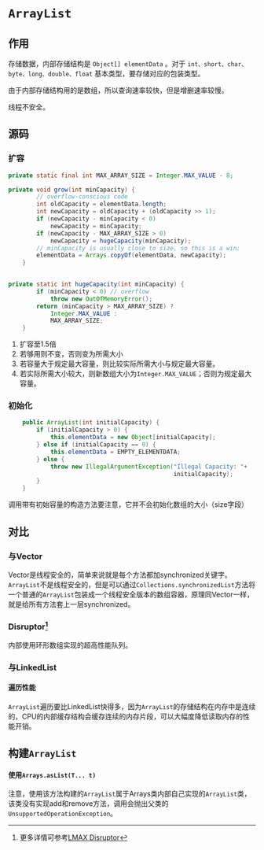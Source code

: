 # `ArrayList`

## 作用

存储数据，内部存储结构是 `Object[] elementData` 。对于 `int、short、char、byte、long、double、float` 基本类型，要存储对应的包装类型。

由于内部存储结构用的是数组，所以查询速率较快，但是增删速率较慢。

线程不安全。

## 源码

### 扩容

```java
private static final int MAX_ARRAY_SIZE = Integer.MAX_VALUE - 8;    

private void grow(int minCapacity) {
        // overflow-conscious code
        int oldCapacity = elementData.length;
        int newCapacity = oldCapacity + (oldCapacity >> 1);
        if (newCapacity - minCapacity < 0)
            newCapacity = minCapacity;
        if (newCapacity - MAX_ARRAY_SIZE > 0)
            newCapacity = hugeCapacity(minCapacity);
        // minCapacity is usually close to size, so this is a win:
        elementData = Arrays.copyOf(elementData, newCapacity);
    }

    
private static int hugeCapacity(int minCapacity) {
        if (minCapacity < 0) // overflow
            throw new OutOfMemoryError();
        return (minCapacity > MAX_ARRAY_SIZE) ?
            Integer.MAX_VALUE :
            MAX_ARRAY_SIZE;
    }
```

1. 扩容至1.5倍
2. 若够用则不变，否则变为所需大小
3. 若容量大于规定最大容量，则比较实际所需大小与规定最大容量。
4. 若实际所需大小较大，则新数组大小为`Integer.MAX_VALUE`；否则为规定最大容量。

### 初始化

```java
    public ArrayList(int initialCapacity) {
        if (initialCapacity > 0) {
            this.elementData = new Object[initialCapacity];
        } else if (initialCapacity == 0) {
            this.elementData = EMPTY_ELEMENTDATA;
        } else {
            throw new IllegalArgumentException("Illegal Capacity: "+
                                               initialCapacity);
        }
    }
```

调用带有初始容量的构造方法要注意，它并不会初始化数组的大小（size字段）

## 对比

### 与Vector

Vector是线程安全的，简单来说就是每个方法都加synchronized关键字。`ArrayList`不是线程安全的，但是可以通过`Collections.synchronizedList`方法将一个普通的`ArrayList`包装成一个线程安全版本的数组容器，原理同Vector一样，就是给所有方法套上一层synchronized。

### Disruptor[^1] 

内部使用环形数组实现的超高性能队列。

### 与LinkedList

#### 遍历性能

`ArrayList`遍历要比LinkedList快得多，因为`ArrayList`的存储结构在内存中是连续的，CPU的内部缓存结构会缓存连续的内存片段，可以大幅度降低读取内存的性能开销。

## 构建`ArrayList`

#### 使用`Arrays.asList(T... t)`

注意，使用该方法构建的`ArrayList`属于Arrays类内部自己实现的`ArrayList`类，该类没有实现add和remove方法，调用会抛出父类的`UnsupportedOperationException`。

[^1]: 更多详情可参考[LMAX Disruptor](https://lmax-exchange.github.io/disruptor/) 

